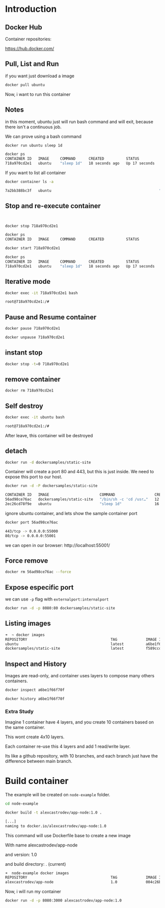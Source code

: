 # Introduction

## Docker Hub
Container repositories: 

https://hub.docker.com/

## Pull, List and Run


if you want just download a image

```bash
docker pull ubuntu 
```

Now, i want to run this container

## Notes
in this moment, ubuntu just will run bash command and will exit, because there isn't a continuous job.

We can prove using a bash command 

```bash
docker run ubuntu sleep 1d

docker ps
CONTAINER ID   IMAGE     COMMAND      CREATED          STATUS          PORTS     NAMES
718a970cd2e1   ubuntu    "sleep 1d"   18 seconds ago   Up 17 seconds             
```

If you want to list all container

```bash
docker container ls -a

7a2bb388bc3f   ubuntu                                                 "/bin/bash"              3 seconds ago   Exited (0) 2 seconds ago
```

## Stop and re-execute container
```bash


docker stop 718a970cd2e1

docker ps
CONTAINER ID   IMAGE     COMMAND      CREATED          STATUS          PORTS     NAMES

docker start 718a970cd2e1

docker ps
CONTAINER ID   IMAGE     COMMAND      CREATED          STATUS          PORTS     NAMES
718a970cd2e1   ubuntu    "sleep 1d"   18 seconds ago   Up 17 seconds             
```

## Iterative mode

```bash
docker exec -it 718a970cd2e1 bash

root@718a970cd2e1:/# 
```

## Pause and Resume container

```bash
docker pause 718a970cd2e1

docker unpause 718a970cd2e1
```

## instant stop

```bash
docker stop -t=0 718a970cd2e1
```

## remove container

```bash
docker rm 718a970cd2e1
```

## Self destroy


```bash
docker exec -it ubuntu bash

root@718a970cd2e1:/# 
```

After leave, this container will be destroyed

## detach

```bash
docker run -d dockersamples/static-site
```

Container will create a port 80 and 443, but this is just inside. We need to expose this port to our host.


```bash
docker run -d -P dockersamples/static-site

CONTAINER ID   IMAGE                       COMMAND                  CREATED          STATUS          PORTS                                           NAMES
56ad98ce76ac   dockersamples/static-site   "/bin/sh -c 'cd /usr…"   12 seconds ago   Up 11 seconds   0.0.0.0:55001->80/tcp, 0.0.0.0:55000->443/tcp   flamboyant_moser
2ec26cd78f9e   ubuntu                      "sleep 1d"               16 minutes ago   Up 16 minutes

```

ignore ubuntu container, and lets show the sample container port

```bash
docker port 56ad98ce76ac

443/tcp -> 0.0.0.0:55000
80/tcp -> 0.0.0.0:55001
```

we can open in our browser: http://localhost:55001/

## Force remove

```bash
docker rm 56ad98ce76ac --force
```

## Expose especific port 

we can use `-p` flag with  `externalport:internalport`

```bash
docker run -d -p 8080:80 dockersamples/static-site
```

## Listing images

```bash
➜  ~ docker images
REPOSITORY                                      TAG             IMAGE ID       CREATED       SIZE
ubuntu                                          latest          a6be1f66f70f   2 weeks ago   69.2MB
dockersamples/static-site                       latest          f589ccde7957   6 years ago   191MB
```

## Inspect and History

Images are read-only, and container uses layers to compose many others containers.


```bash
docker inspect a6be1f66f70f

docker history a6be1f66f70f
```


### Extra Study

Imagine 1 container have 4 layers, and you create 10 containers based on the same container.

This wont create 4x10 layers. 

Each container re-use this 4 layers and add 1 read/write layer.

Its like a github repository, with 10 branches, and each branch just have the difference between main branch.

# Build container 

The example will be created on `node-example` folder.


```bash
cd node-example

docker build -t alexcastrodev/app-node:1.0 .

[...]
naming to docker.io/alexcastrodev/app-node:1.0
```


This command will use Dockerfile base to create a new image

With name alexcastrodev/app-node

and version: 1.0

and build directory: . (current)

```bash
➜  node-example docker images
REPOSITORY                                      TAG             IMAGE ID       CREATED              SIZE
alexcastrodev/app-node                          1.0             004c26bad02f   About a minute ago   952MB
```

Now, i will run my container

```bash
docker run -d -p 8080:3000 alexcastrodev/app-node:1.0
```